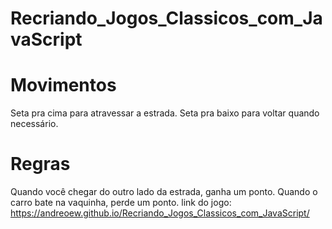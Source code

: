 # Recriando_Jogos_Classicos_com_JavaScript
# Movimentos
  Seta pra cima para atravessar a estrada.
  Seta pra baixo para voltar quando necessário.
  
# Regras
  Quando você chegar do outro lado da estrada, ganha um ponto.
  Quando o carro bate na vaquinha, perde um ponto.
  link do jogo: https://andreoew.github.io/Recriando_Jogos_Classicos_com_JavaScript/
